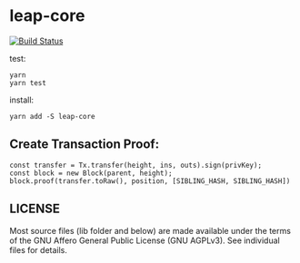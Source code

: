 # leap-core
[![Build Status](https://travis-ci.org/leapdao/leap-core.svg?branch=master)](https://travis-ci.org/leapdao/leap-core)

test:
```
yarn
yarn test
```

install:
```
yarn add -S leap-core
```

## Create Transaction Proof:

```
const transfer = Tx.transfer(height, ins, outs).sign(privKey);
const block = new Block(parent, height);
block.proof(transfer.toRaw(), position, [SIBLING_HASH, SIBLING_HASH])
```


## LICENSE

Most source files (lib folder and below) are made available under the terms of the GNU Affero General Public License (GNU AGPLv3). See individual files for details.
